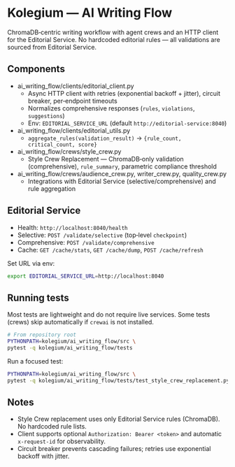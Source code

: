 # Kolegium — AI Writing Flow

ChromaDB‑centric writing workflow with agent crews and an HTTP client for the Editorial Service. No hardcoded editorial rules — all validations are sourced from Editorial Service.

## Components

- ai_writing_flow/clients/editorial_client.py
  - Async HTTP client with retries (exponential backoff + jitter), circuit breaker, per‑endpoint timeouts
  - Normalizes comprehensive responses (`rules`, `violations`, `suggestions`)
  - Env: `EDITORIAL_SERVICE_URL` (default `http://editorial-service:8040`)
- ai_writing_flow/clients/editorial_utils.py
  - `aggregate_rules(validation_result)` → `{rule_count, critical_count, score}`
- ai_writing_flow/crews/style_crew.py
  - Style Crew Replacement — ChromaDB‑only validation (comprehensive), `rule_summary`, parametric compliance threshold
- ai_writing_flow/crews/audience_crew.py, writer_crew.py, quality_crew.py
  - Integrations with Editorial Service (selective/comprehensive) and rule aggregation

## Editorial Service

- Health: `http://localhost:8040/health`
- Selective: `POST /validate/selective` (top‑level `checkpoint`)
- Comprehensive: `POST /validate/comprehensive`
- Cache: `GET /cache/stats`, `GET /cache/dump`, `POST /cache/refresh`

Set URL via env:

```bash
export EDITORIAL_SERVICE_URL=http://localhost:8040
```

## Running tests

Most tests are lightweight and do not require live services. Some tests (crews) skip automatically if `crewai` is not installed.

```bash
# From repository root
PYTHONPATH=kolegium/ai_writing_flow/src \
pytest -q kolegium/ai_writing_flow/tests
```

Run a focused test:

```bash
PYTHONPATH=kolegium/ai_writing_flow/src \
pytest -q kolegium/ai_writing_flow/tests/test_style_crew_replacement.py
```

## Notes

- Style Crew replacement uses only Editorial Service rules (ChromaDB). No hardcoded rule lists.
- Client supports optional `Authorization: Bearer <token>` and automatic `x-request-id` for observability.
- Circuit breaker prevents cascading failures; retries use exponential backoff with jitter.
